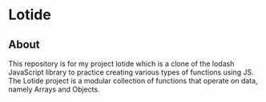 # Lotide
  ## About
   This repository is for my project lotide which is a clone of the lodash JavaScript library to practice creating various types of functions using JS.
   The Lotide project is a modular collection of functions that operate on data, namely Arrays and Objects. 